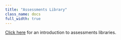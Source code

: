 ```yaml
---
title: "Assessments Library"
class_name: docs
full_width: true
---
```


[Click here](/docs/content/authoring/assessments-library/overview) for an introduction to assessments libraries.


